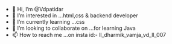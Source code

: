 - 👋 Hi, I’m @Vdpatidar
- 👀 I’m interested in ...html,css & backend developer 
- 🌱 I’m currently learning ...css
- 💞️ I’m looking to collaborate on ...for learning Java 
- 📫 How to reach me ...on insta id:- ll_dharmik_vamja_vd_ll_007 

<!---
Vdpatidar/Vdpatidar is a ✨ special ✨ repository because its `README.md` (this file) appears on your GitHub profile.
You can click the Preview link to take a look at your changes.
--->
